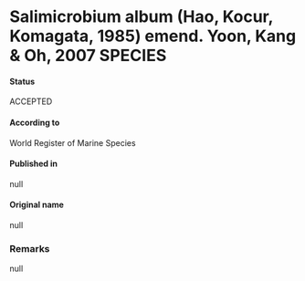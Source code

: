 # Salimicrobium album (Hao, Kocur, Komagata, 1985) emend. Yoon, Kang & Oh, 2007 SPECIES

#### Status
ACCEPTED

#### According to
World Register of Marine Species

#### Published in
null

#### Original name
null

### Remarks
null